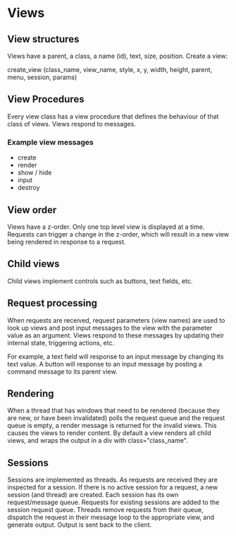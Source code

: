 # Views

## View structures

Views have a parent, a class, a name (id), text, size, position. Create a view:

create_view (class_name, view_name, style, x, y, width, height, parent, menu, session, params)

## View Procedures

Every view class has a view procedure that defines the behaviour of that class of views.  Views respond to messages.

### Example view messages

- create
- render
- show / hide
- input
- destroy

## View order

Views have a z-order. Only one top level view is displayed at a time. Requests can trigger a change in the z-order, 
which will result in a new view being rendered in response to a request.

## Child views

Child views implement controls such as buttons, text fields, etc.

## Request processing

When requests are received, request parameters (view names) are used to look up views and post input messages
to the view with the parameter value as an argument. Views respond to these messages by updating their internal 
state, triggering actions, etc.

For example, a text field will response to an input message by changing its text value. A button will response to an
input message by posting a command message to its parent view.

## Rendering

When a thread that has windows that need to be rendered (because they are new, or have been invalidated) 
polls the request queue and the request queue is empty, a render message is returned for the invalid views.
This causes the views to render content. By default a view renders all child views, and wraps the
output in a div with class="class_name".

## Sessions

Sessions are implemented as threads. As requests are received they are inspected for a session. If there is 
no active session for a request, a new session (and thread) are created. Each session has its own request/message queue.
Requests for existing sessions are added to the session request queue. Threads remove requests from their queue, dispatch
the request in their message loop to the appropriate view, and generate output. Output is sent back to the client.
